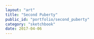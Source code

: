 ```yaml
---
layout: "art"
title: "Second Puberty"
public_id: "portfolio/second_puberty"
category: "sketchbook"
date: 2017-04-06
---
```

